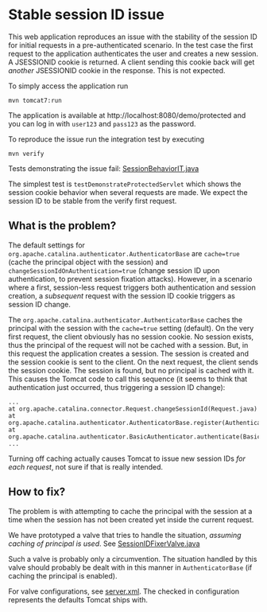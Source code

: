 # Stable session ID issue

This web application reproduces an issue with the stability of the session ID for initial requests in a pre-authenticated scenario.
In the test case the first request to the application authenticates the user and creates a new session. A JSESSIONID cookie is returned. A client sending this cookie back will get _another_ JSESSIONID cookie in the response. This is not expected.

To simply access the application run

	mvn tomcat7:run

The application is available at http://localhost:8080/demo/protected and you can log in with `user123` and `pass123` as the password.

To reproduce the issue run the integration test by executing

	mvn verify

Tests demonstrating the issue fail: [SessionBehaviorIT.java](src/test/java/com/example/SessionBehaviorIT.java)

The simplest test is `testDemonstrateProtectedServlet` which shows the session cookie behavior when several requests are made. We expect the session ID to be stable from the verify first request.

## What is the problem?

The default settings for `org.apache.catalina.authenticator.AuthenticatorBase` are `cache=true` (cache the principal object with the session) and `changeSessionIdOnAuthentication=true` (change session ID upon authentication, to prevent session fixation attacks). However, in a scenario where a first, session-less request triggers both authentication and session creation, a _subsequent_ request with the session ID cookie triggers as session ID change.

The `org.apache.catalina.authenticator.AuthenticatorBase` caches the principal with the session with the `cache=true` setting (default). On the very first request, the client obviously has no session cookie. No session exists, thus the principal of the request will not be cached with a session. But, in this request the application creates a session. The session is created and the session cookie is sent to the client.
On the next request, the client sends the session cookie. The session is found, but no principal is cached with it. This causes the Tomcat code to call this sequence (it seems to think that authentication just occurred, thus triggering a session ID change):

	...
	at org.apache.catalina.connector.Request.changeSessionId(Request.java)
	at org.apache.catalina.authenticator.AuthenticatorBase.register(AuthenticatorBase.java)
	at org.apache.catalina.authenticator.BasicAuthenticator.authenticate(BasicAuthenticator.java)
	...

Turning off caching actually causes Tomcat to issue new session IDs _for each request_, not sure if that is really intended.

## How to fix?

The problem is with attempting to cache the principal with the session at a time when the session has not been created yet inside the current request.

We have prototyped a valve that tries to handle the situation, _assuming caching of principal is used_. See [SessionIDFixerValve.java](src/test/java/com/example/tc7/SessionIDFixerValve.java)

Such a valve is probably only a circumvention. The situation handled by this valve should probably be dealt with in this manner in `AuthenticatorBase` (if caching the principal is enabled).

For valve configurations, see [server.xml](src/test/tomcat7/server.xml). The checked in configuration represents the defaults Tomcat ships with. 